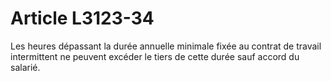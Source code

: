 # Article L3123-34

Les heures dépassant la durée annuelle minimale fixée au contrat de travail intermittent ne peuvent excéder le tiers de cette durée sauf accord du salarié.